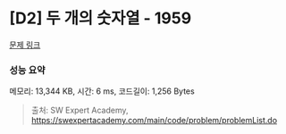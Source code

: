 # [D2] 두 개의 숫자열 - 1959 

[문제 링크](https://swexpertacademy.com/main/code/problem/problemDetail.do?contestProbId=AV5PpoFaAS4DFAUq) 

### 성능 요약

메모리: 13,344 KB, 시간: 6 ms, 코드길이: 1,256 Bytes



> 출처: SW Expert Academy, https://swexpertacademy.com/main/code/problem/problemList.do